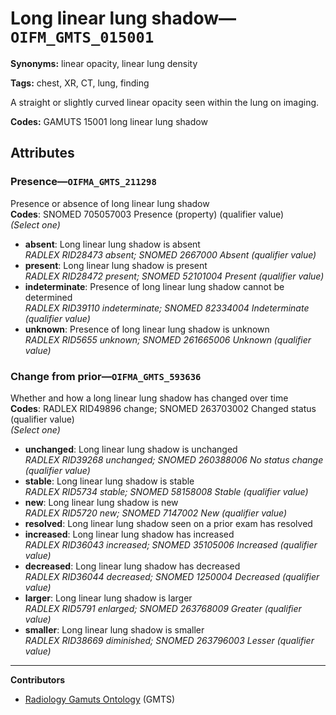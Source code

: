 # Long linear lung shadow—`OIFM_GMTS_015001`

**Synonyms:** linear opacity, linear lung density

**Tags:** chest, XR, CT, lung, finding

A straight or slightly curved linear opacity seen within the lung on imaging.

**Codes:** GAMUTS 15001 long linear lung shadow

## Attributes

### Presence—`OIFMA_GMTS_211298`

Presence or absence of long linear lung shadow  
**Codes**: SNOMED 705057003 Presence (property) (qualifier value)  
*(Select one)*

- **absent**: Long linear lung shadow is absent  
_RADLEX RID28473 absent; SNOMED 2667000 Absent (qualifier value)_
- **present**: Long linear lung shadow is present  
_RADLEX RID28472 present; SNOMED 52101004 Present (qualifier value)_
- **indeterminate**: Presence of long linear lung shadow cannot be determined  
_RADLEX RID39110 indeterminate; SNOMED 82334004 Indeterminate (qualifier value)_
- **unknown**: Presence of long linear lung shadow is unknown  
_RADLEX RID5655 unknown; SNOMED 261665006 Unknown (qualifier value)_

### Change from prior—`OIFMA_GMTS_593636`

Whether and how a long linear lung shadow has changed over time  
**Codes**: RADLEX RID49896 change; SNOMED 263703002 Changed status (qualifier value)  
*(Select one)*

- **unchanged**: Long linear lung shadow is unchanged  
_RADLEX RID39268 unchanged; SNOMED 260388006 No status change (qualifier value)_
- **stable**: Long linear lung shadow is stable  
_RADLEX RID5734 stable; SNOMED 58158008 Stable (qualifier value)_
- **new**: Long linear lung shadow is new  
_RADLEX RID5720 new; SNOMED 7147002 New (qualifier value)_
- **resolved**: Long linear lung shadow seen on a prior exam has resolved  
- **increased**: Long linear lung shadow has increased  
_RADLEX RID36043 increased; SNOMED 35105006 Increased (qualifier value)_
- **decreased**: Long linear lung shadow has decreased  
_RADLEX RID36044 decreased; SNOMED 1250004 Decreased (qualifier value)_
- **larger**: Long linear lung shadow is larger  
_RADLEX RID5791 enlarged; SNOMED 263768009 Greater (qualifier value)_
- **smaller**: Long linear lung shadow is smaller  
_RADLEX RID38669 diminished; SNOMED 263796003 Lesser (qualifier value)_

---

**Contributors**

- [Radiology Gamuts Ontology](https://gamuts.net/) (GMTS)